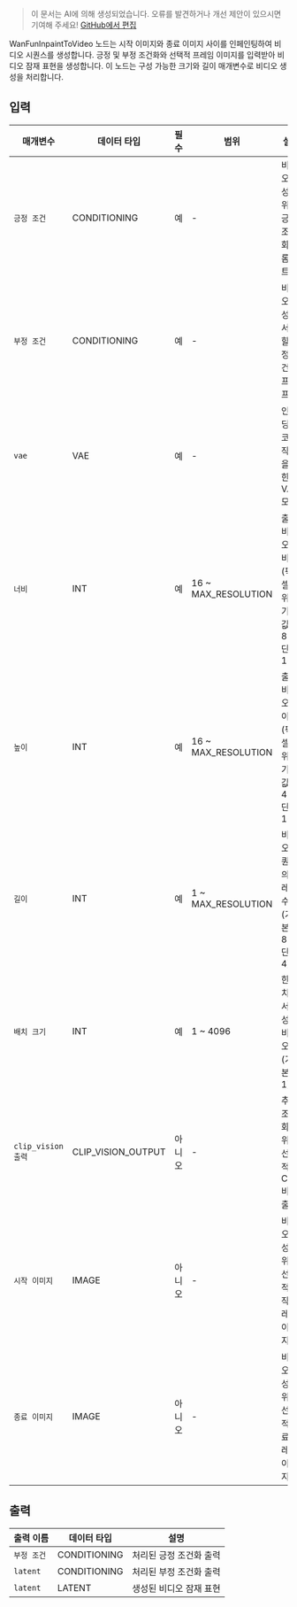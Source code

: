 > 이 문서는 AI에 의해 생성되었습니다. 오류를 발견하거나 개선 제안이 있으시면 기여해 주세요! [GitHub에서 편집](https://github.com/Comfy-Org/embedded-docs/blob/main/comfyui_embedded_docs/docs/WanFunInpaintToVideo/ko.md)

WanFunInpaintToVideo 노드는 시작 이미지와 종료 이미지 사이를 인페인팅하여 비디오 시퀀스를 생성합니다. 긍정 및 부정 조건화와 선택적 프레임 이미지를 입력받아 비디오 잠재 표현을 생성합니다. 이 노드는 구성 가능한 크기와 길이 매개변수로 비디오 생성을 처리합니다.

## 입력

| 매개변수 | 데이터 타입 | 필수 | 범위 | 설명 |
|-----------|-----------|----------|-------|-------------|
| `긍정 조건` | CONDITIONING | 예 | - | 비디오 생성을 위한 긍정 조건화 프롬프트 |
| `부정 조건` | CONDITIONING | 예 | - | 비디오 생성에서 피할 부정 조건화 프롬프트 |
| `vae` | VAE | 예 | - | 인코딩/디코딩 작업을 위한 VAE 모델 |
| `너비` | INT | 예 | 16 ~ MAX_RESOLUTION | 출력 비디오 너비 (픽셀 단위, 기본값: 832, 단계: 16) |
| `높이` | INT | 예 | 16 ~ MAX_RESOLUTION | 출력 비디오 높이 (픽셀 단위, 기본값: 480, 단계: 16) |
| `길이` | INT | 예 | 1 ~ MAX_RESOLUTION | 비디오 시퀀스의 프레임 수 (기본값: 81, 단계: 4) |
| `배치 크기` | INT | 예 | 1 ~ 4096 | 한 배치에서 생성할 비디오 수 (기본값: 1) |
| `clip_vision 출력` | CLIP_VISION_OUTPUT | 아니오 | - | 추가 조건화를 위한 선택적 CLIP 비전 출력 |
| `시작 이미지` | IMAGE | 아니오 | - | 비디오 생성을 위한 선택적 시작 프레임 이미지 |
| `종료 이미지` | IMAGE | 아니오 | - | 비디오 생성을 위한 선택적 종료 프레임 이미지 |

## 출력

| 출력 이름 | 데이터 타입 | 설명 |
|-------------|-----------|-------------|
| `부정 조건` | CONDITIONING | 처리된 긍정 조건화 출력 |
| `latent` | CONDITIONING | 처리된 부정 조건화 출력 |
| `latent` | LATENT | 생성된 비디오 잠재 표현 |
